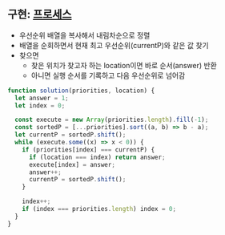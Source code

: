 ## 구현: [프로세스](https://school.programmers.co.kr/learn/courses/30/lessons/42587)

- 우선순위 배열을 복사해서 내림차순으로 정렬
- 배열을 순회하면서 현재 최고 우선순위(currentP)와 같은 값 찾기
- 찾으면
  - 찾은 위치가 찾고자 하는 location이면 바로 순서(answer) 반환
  - 아니면 실행 순서를 기록하고 다음 우선순위로 넘어감

```javascript
function solution(priorities, location) {
  let answer = 1;
  let index = 0;

  const execute = new Array(priorities.length).fill(-1);
  const sortedP = [...priorities].sort((a, b) => b - a);
  let currentP = sortedP.shift();
  while (execute.some((x) => x < 0)) {
    if (priorities[index] === currentP) {
      if (location === index) return answer;
      execute[index] = answer;
      answer++;
      currentP = sortedP.shift();
    }

    index++;
    if (index === priorities.length) index = 0;
  }
}
```
